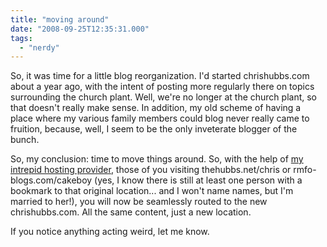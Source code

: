 ```yaml
---
title: "moving around"
date: "2008-09-25T12:35:31.000"
tags: 
  - "nerdy"
---
```


So, it was time for a little blog reorganization. I'd started chrishubbs.com about a year ago, with the intent of posting more regularly there on topics surrounding the church plant. Well, we're no longer at the church plant, so that doesn't really make sense. In addition, my old scheme of having a place where my various family members could blog never really came to fruition, because, well, I seem to be the only inveterate blogger of the bunch.

So, my conclusion: time to move things around. So, with the help of [my intrepid hosting provider](http://gfmorris.com), those of you visiting thehubbs.net/chris or rmfo-blogs.com/cakeboy (yes, I know there is still at least one person with a bookmark to that original location... and I won't name names, but I'm married to her!), you will now be seamlessly routed to the new chrishubbs.com. All the same content, just a new location.

If you notice anything acting weird, let me know.
